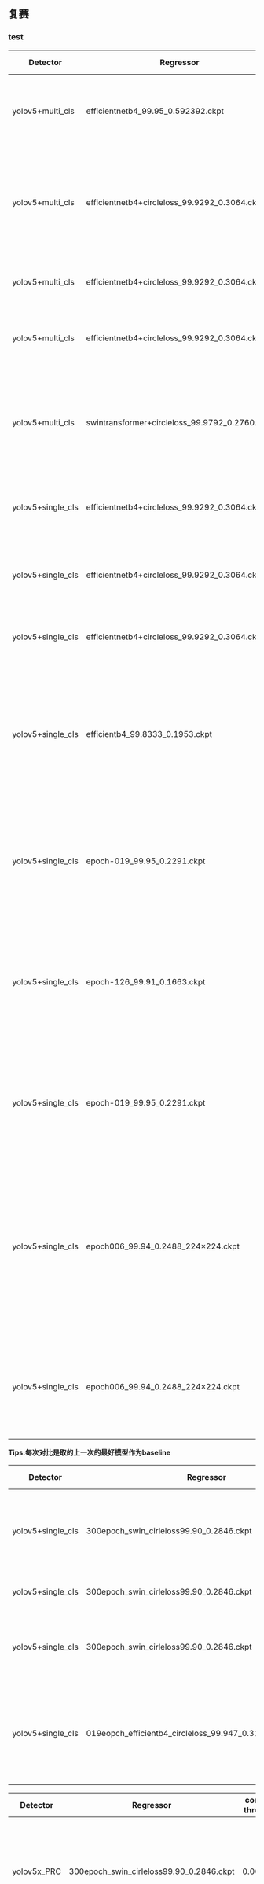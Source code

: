 ## 复赛

### test
| Detector          | Regressor                                      | conf thres | iou thres | score thre | input size | concat | feature dim | result   | notes                                                                                                                                       | analysis                                                                                                                                                                                  |
|-------------------|------------------------------------------------|------------|-----------|------------|------------|--------|-------------|----------|---------------------------------------------------------------------------------------------------------------------------------------------|-------------------------------------------------------------------------------------------------------------------------------------------------------------------------------------------|
| yolov5+multi_cls  | efficientnetb4_99.95_0.592392.ckpt             | 0.3        | 0.4       | 0.0        | 112        | True   | 256         | 0.810533 | 直接用初赛模型验证                                                                                                                          | 指标下降明显，可能是复赛数据集多了一些类导致度量效果差，也有可能是检测器效果也变差了                                                                                                      |
| yolov5+multi_cls  | efficientnetb4+circleloss_99.9292_0.3064.ckpt  | 0.3        | 0.4       | 0.3064     | 112        | True   | 256         | 0.829139(+1.86) | 考虑到可能是之前模型没有设置阈值, 由于之前训练模型的时候度量模型最佳阈值的选取有些问题，所以使用新模型＋最佳阈值测试                        | 新模型效果较好                                                                                                                                                                            |
| yolov5+multi_cls  | efficientnetb4+circleloss_99.9292_0.3064.ckpt  | 0.3        | 0.4       | 0.0        | 112        | True   | 256         | 0.829139(+0) | 考虑到可能最佳阈值去掉了一些预测正确的                                                                                                      | 说明模型预测score比较高，在0~0.3之间没有预测                                                                                                                                              |
| yolov5+multi_cls  | efficientnetb4+circleloss_99.9292_0.3064.ckpt  | 0.001      | 0.4       | 0.0        | 112        | True   | 256         | 0.836435(+0.73) | 考虑到对于新的数据，检测器有漏检, 将检测器阈值调低，提高召回率                                                                              | 指标上升，确实模型有漏检                                                                                                                                                                  |
| yolov5+multi_cls  | swintransformer+circleloss_99.9792_0.2760.ckpt | 0.001      | 0.4       | 0.2760        | 112        | True   | 256         | 0.754821(-8.16) | 尝试新的swin transformer模型                                                                                                                | 指标下降, 虽然swin transofmer在test上准确率较高，可能是transformer的建模能力对数据过拟合了，对于复赛数据集中潜在的未知数据识别能力差                                                                                                                                                                                  |
| yolov5+single_cls | efficientnetb4+circleloss_99.9292_0.3064.ckpt  | 0.001      | 0.4       | 0.0        | 112        | True   | 256         | 0.848588(+1.21) | 考虑到检测器漏检可能有一定程度是由于之前的模型为多类训练的                                                                                  | 指标上升，单类模型更好                                                                                                                                                                    |
| yolov5+single_cls | efficientnetb4+circleloss_99.9292_0.3064.ckpt  | 0.001      | 0.4       | 0.5        | 112        | True   | 256         | 0.842674(-0.59) | 验证是否度量不同商品的score值(相似度)很高，有误识别，所以提高score阈值为0.5                                                                 | 指标下降，说明这样反而去掉了一些正确的预测                                                                                                                                                |
| yolov5+single_cls | efficientnetb4+circleloss_99.9292_0.3064.ckpt  | 0.001      | 0.65      | 0.0        | 112        | True   | 256         | 0.848142(-0.04) | 为得到更多的预测框, 提高iou阈值，nms去掉更少的框                                                                                            | 指标下降，说明多的框反而是质量不好的                                                                                                                                                      |
| yolov5+single_cls | efficientb4_99.8333_0.1953.ckpt                | 0.001      | 0.4       | 0.0        | 112        | True   | 512         | 0.782949(-6.56) | 新模型，采用了更多的数据增强，特征维度增加到512, 去掉concat                                                                                 | 本意为去掉concat，inference时也错误的设置concat=True，但训练时错误的设置concat=True，所以影响了最佳模型的选取, 所以指标下降, 但是感觉应该每不会下降这么多                                                               |
| yolov5+single_cls | epoch-019_99.95_0.2291.ckpt                    | 0.001      | 0.4       | 0.0        | 112        | True   | 512         | 0.856337(+0.77) | 新模型，采用了更多的数据增强，特征维度增加到512, 去掉concat                                                                                 | 本意为去掉concat，inference时也错误的设置concat=True，训练时设置concat=False正确，所以最佳模型选取ok, 指标上升                                                                            |
| yolov5+single_cls | epoch-126_99.91_0.1663.ckpt                    | 0.001      | 0.4       | 0.0        | 112        | True   | 512         | 0.845064(-1.12) | 该模型为与上一条作对比，因为从测试精度来看，新模型收敛较快，之前的模型都在几十轮甚至100轮以上达到最佳精度, 验证新模型的test精度是否有代表性 | 本意为去掉concat，inference时也错误的设置concat=True，训练时设置concat=False正确，指标下降, 说明test精度还是有代表性                                                                      |
| yolov5+single_cls | epoch-019_99.95_0.2291.ckpt                    | 0.001      | 0.4       | 0.0        | 112        | False  | 512         | 0.854652(-0.168) | 由于上面inference时错误把concat=True，这里为验证112的新模型                                                                                 | 指标下降, 比concat=True时指标差一些，说明在正确选取模型之后(训练时concat=False)，inference时concat=True可能会提高精度                                     |
| yolov5+single_cls | epoch006_99.94_0.2488_224×224.ckpt             | 0.001      | 0.4       | 0.0        | 112        | True   | 512         | 0.733208(-12.3) | input-size设置为224, 训练时concat=False, 验证提高input-size的影响                                                                           | 本意为去掉concat，inference时也错误的设置concat=True，训练时设置concat=False正确，加上上面验证test精度有一定代表性，所以最佳模型选取ok, 指标下降，是由于inference时错误的把input-size=112 |
| yolov5+single_cls | epoch006_99.94_0.2488_224×224.ckpt             | 0.001      | 0.4       | 0.0        | 224        | False  | 512         | 0.873728(+1.74) | input-size设置为224, 训练时concat=False, 验证提高input-size的影响                                                                           | inference时concat=True，input-size=224, 指标上升明显，比input-size=112+concat推理高1.74，说明增大输入分辨率有一定效果                                                                                                        |

**Tips:每次对比是取的上一次的最好模型作为baseline**


| Detector          | Regressor                                                  | conf thres | iou thres | score thre | input size | concat | feature dim | result           | notes                                                                                 | analysis                                                    |
|-------------------|------------------------------------------------------------|------------|-----------|------------|------------|--------|-------------|------------------|---------------------------------------------------------------------------------------|-------------------------------------------------------------|
| yolov5+single_cls | 300epoch_swin_cirleloss99.90_0.2846.ckpt                   | 0.001      | 0.4       | 0.0        | 224        | True   | 512         | 0.893133(+1.94)  | 训练swin+224, 调整训练策略，降低学习率，使用余弦退火                                  | 训练时和inference时concat都为True, swin模型确实效果更好一些 |
| yolov5+single_cls | 300epoch_swin_cirleloss99.90_0.2846.ckpt                   | 0.001      | 0.4       | 0.2846     | 224        | True   | 512         | 0.893133(+0)     | 验证阈值                                                                              | 结果还是和之前一样，不变                                    |
| yolov5+single_cls | 300epoch_swin_cirleloss99.90_0.2846.ckpt                   | 0.001      | 0.4       | 0.0        | 224        | False  | 512         | 0.891848(-0.128) | 验证concat对swin的影响                                                                | 结果和之前eff+224一样，concat有提升                         |
| yolov5+single_cls | 019eopch_efficientb4_circleloss_99.947_0.3195_384×384.ckpt | 0.001      | 0.4       | 0.0        | 224        | True   | 512         | 0.866985(-2.61)  | input-size=384，efficientnet-b4 + concat效果并不好, 训练时和inference时concat都为True | 可能是concat对eff不友好(之前结果也表示)，或者是384效果不好  |



| Detector    | Regressor                                | conf thres | iou thres | score thre | input size | concat | feature dim | result            | notes                               | analysis                                                                                                        |
|-------------|------------------------------------------|------------|-----------|------------|------------|--------|-------------|-------------------|-------------------------------------|-----------------------------------------------------------------------------------------------------------------|
| yolov5x_PRC | 300epoch_swin_cirleloss99.90_0.2846.ckpt | 0.001      | 0.4       | 0.0        | 224        | True   | 512         | 0.893283(+0.143)  | 随机选取3000RPC的数据加入训练检测器 | 指标有一点上升，表示有正向作用，感觉提升不大，可能检测器已经差不多瓶颈了                                        |
| yolov5x_PRC | swin_large_028epoch_99.97_0.3506.ckpt    | 0.001      | 0.4       | 0.0        | 224        | True   | 512         | 0.916003(+2.272)  | 训练swin-large, 224, concat=True    | 指标明显提升，较大的模型确实有比较好的效果，也表明精度很大可能差在度量器上                                      |
| yolov5x_PRC | swin_large_028epoch_99.97_0.3506.ckpt    | 0.001      | 0.4       | 0.3506     | 224        | True   | 512         | 0.916003(+0.0)    | 对比阈值                            | 还是和之前的实验一样，得分不变                                                                                  |
| yolov5x_PRC | swin_large_028epoch_99.97_0.3506.ckpt    | 0.001      | 0.4       | 0.4506     | 224        | True   | 512         | 0.915952(-0.0051) | 对比阈值                            | 得分少量减少，说明测试集大概率没有其他类别，因为0和0.35的指标一样，而再提高阈值少量降低，说明提高阈值导致漏检了 |  |


| Detector    | Regressor                             | conf thres | iou thres | score thre | input size | concat | feature dim | result   | notes                                                  | analysis                    |
|-------------|---------------------------------------|------------|-----------|------------|------------|--------|-------------|----------|--------------------------------------------------------|-----------------------------|
| yolov5x_PRC | swin_large_028epoch_99.97_0.3506.ckpt | 0.1        | 0.4       | 0.0        | 224        | True   | 512         | 0.915654 | 对比检测器阈值                                         | 结果显示阈值设置为0.001最佳 |
| yolov5x_PRC | swin_large_epoch93_99.9733.ckpt       | 0.001      | 0.4       | 0.0        | 224        | True   | 512         | 0.914813 | 对比在测试集上精度更高的模型                           | 指标略微下降                |
| yolov5x_PRC | swin_small_cgd_epoch118_99.92.ckpt    | 0.001      | 0.4       | 0.0        | 224        | True   | 512         | 0.894241 | 更换了训练策略，学习率的small模型，对比之前的small模型, 本意为使用cgd，但是未开启 | 指标略微上升                |


| Detector    | Regressor                              | conf thres | iou thres | score thre | input size | concat | feature dim | result   | notes                                                                      | analysis                                                                            |
|-------------|----------------------------------------|------------|-----------|------------|------------|--------|-------------|----------|----------------------------------------------------------------------------|-------------------------------------------------------------------------------------|
| yolov5x_PRC | swin_large_cdg_epoch034_99.9967.ckpt   | 0.001      | 0.4       | 0.0        | 224        | True   | 512         | 0.915495 | swin large+cgd                                                             | 指标下降                                                                            |
| yolov5x_PRC | swin_small_cgd_epoch040._9.9633.ckpt   | 0.001      | 0.4       | 0.0        | 224        | True   | 512         | 0.89661  | swin small+cgd                                                             | 比不加cgd的small模型指标有上升                                                      |
| yolov5x_PRC | siwn_large_cgd_epoch049_99.99.ckpt     | 0.001      | 0.4       | 0.0        | 224        | True   | 512         | 0.916085 | swin large+cgd更换一个epoch的模型                                          | 指标微微提升                                                                        |
| yolov5x_PRC | swin_large_384_cgd_epoch038_99.92.ckpt | 0.001      | 0.4       | 0.0        | 384        | False  | 512         | 0.818517 | swin large+cgd + 384, 由于384会超时，所以去掉concat再增加batchsize才出结果 | 指标明显下降，可以放弃384了，之前eff+384也有精度下降                                |
| yolov5x_PRC | siwn_large_cgd_epoch049_99.99.ckpt     | 0.001      | 0.4       | 0.0        | 224        | True   | 512         | 0.915879 | 对图片进行上下翻转，左右翻转，上下左右翻转再拼接为2048维度的预测           | 指标微微下降，说明一味的 进行翻转再concat也不一定会提高指标，之后可以试一下使用均值 |



| Detector    | Regressor                          | conf thres | iou thres | score thre | input size | concat | feature dim | result   | notes                                                                                | analysis     |
|-------------|------------------------------------|------------|-----------|------------|------------|--------|-------------|----------|--------------------------------------------------------------------------------------|--------------|
| yolov5x_PRC | siwn_large_cgd_epoch049_99.99.ckpt | 0.001      | 0.4+wbf   | 0.0        | 224        | True   | 512         | 0.911388 | 尝试在检测器中使用WBF                                                                | 指标下降     |
| yolov5x_PRC | siwn_large_cgd_epoch049_99.99.ckpt | 0.001      | 0.4       | 0.0        | 224        | mean   | 512         | 0.915829 | 特征融合方式不使用concat而是求均值                                                   | 指标微微下降 |
| yolov5x_PRC | siwn_large_cgd_epoch049_99.99.ckpt | 0.001      | 0.5       | 0.0        | 224        | True   | 512         | 0.916196 | 尝试不同的iou阈值                                                                    | 指标微微上升 |
| yolov5x_PRC | siwn_large_cgd_epoch049_99.99.ckpt | 0.001      | 0.5+0.85  | 0.0        | 224        | True   | 512         | 0.915685 | 发现预测框中有重复的nms为去掉的框，所以添加了一个阈值为0.85的nms(交集/较小的box面积) | 指标微微下降 |
| yolov5x_PRC | siwn_large_cgd_epoch049_99.99.ckpt | 0.01       | 0.5       | 0.0        | 224        | True   | 512         | 0.916008 | 尝试不同的conf阈值                                                                   | 指标微微下降 |
**notes** :目前最好的配置是0.001+0.5+0.0+concat;


| Detector    | Regressor                          | conf thres | iou thres | score thre | input size | concat | feature dim | result   | notes                                        | analysis                                        |
|-------------|------------------------------------|------------|-----------|------------|------------|--------|-------------|----------|----------------------------------------------|-------------------------------------------------|
| yolov5x_PRC | swin_large_cdg_epoch055_91.55.ckpt | 0.001      | 0.4       | 0.0        | 224        | True   | 512         | 0.909909 | 清理数据集，将一些重复的或者是类似的数据删除 | 指标下降,  可能是由于删除了数据集，所以指标下降 |
| yolov5x_PRC | 078.ckpt                           | 0.001      | 0.4       | 0.0        | 224        | True   | 512         | 0.907079 | epoch78的模型，对比上一条                    | 指标下降,  指标下降                             |



| Detector    | Regressor                                | conf thres | iou thres | score thre | input size | concat | feature dim | result   | notes                                                                          | analysis                                                                                       |
|-------------|------------------------------------------|------------|-----------|------------|------------|--------|-------------|----------|--------------------------------------------------------------------------------|------------------------------------------------------------------------------------------------|
| yolov5x_PRC | swin_large_cgd_epoch040_311.ckpt         | 0.001      | 0.4       | 0.0        | 224        | True   | 512         | 0.901047 | 清理数据集，将类似的数据融合而不是删除，且清洗一些噪声数据，再加入了5w旷世数据 | 指标下降                                                                                       |
| yolov5x_PRC | swin_large_cdg_epoch053_0.98745_311.ckpt | 0.001      | 0.4       | 0.0        | 224        | True   | 512         | 0.90879  | 对比上一条，epoch为53                                                          | 指标相比于上一条上升                                                                           |
| yolov5x_PRC | swin_large_cgd_epoch061_0.98625_311.ckpt | 0.001      | 0.4       | 0.0        | 224        | True   | 512         | 0.910707 | 对比上一条，epoch为61                                                          | 指标相比于上一条上升，在测试集上上一条更高，但是损失这一条更低，推测可能通过loss选取模型更靠谱 |
| yolov5x_PRC | 085_311.ckpt                             | 0.001      | 0.4       | 0.0        | 224        | True   | 512         | 0.914581 | 对比上一条，epoch为85                                                          | 指标相比于上一条上升，在测试集上上一条更高，但是损失这一条更低，推测可能通过loss选取模型更靠谱 |
| yolov5x_PRC | 087_311.ckpt                             | 0.001      | 0.4       | 0.0        | 224        | True   | 512         | 0.914483 | 对比上一条，epoch为87                                                          | 指标相比于上一条下降                                                                           |
| yolov5x_PRC | swin_large_cdg_epoch122_98.92_311.ckpt   | 0.001      | 0.4       | 0.0        | 224        | True   | 512         | 0.915024 | 对比上一条，epoch为122                                                         | 指标相比于上一条上升，在测试集上上一条更高，但是损失这一条更低，推测可能通过loss选取模型更靠谱 |
| yolov5x_PRC | swin_large_epoch133_98.75_311.ckpt       | 0.001      | 0.4       | 0.0        | 224        | True   | 512         | 0.915465 | 对比上一条，epoch为133                                                         | 指标相比于上一条上升，在测试集上上一条更高，但是损失这一条更低，推测可能通过loss选取模型更靠谱 |
| yolov5x_PRC | 150_311.ckpt                             | 0.001      | 0.4       | 0.0        | 224        | True   | 512         | 0.915279 | 对比上一条，epoch为150                                                         | 指标相比于上一条下降                                                                           |

| Detector    | Regressor         | conf thres | iou thres | score thre | input size | concat | feature dim | result   | notes                                                 | analysis                                   |
|-------------|-------------------|------------|-----------|------------|------------|--------|-------------|----------|-------------------------------------------------------|--------------------------------------------|
| yolov5x_PRC | 069_111_1024.ckpt | 0.001      | 0.4       | 0.0        | 224        | True   | 1024        | 0.915097 | 尝试增加feature维度，与之前模型不同，这个模型收敛很慢 | 指标下降，等再训练一段时间收敛了在测试一下 |


## 模型融合
| Detector    | Regressor                                                                                                     | conf thres | iou thres | score thre | input size | concat | feature dim | result   | notes                                                                                                                                                  | analysis                                       |
|-------------|---------------------------------------------------------------------------------------------------------------|------------|-----------|------------|------------|--------|-------------|----------|--------------------------------------------------------------------------------------------------------------------------------------------------------|------------------------------------------------|
| yolov5x_PRC | siwn_large_cgd_epoch049_99.99.ckpt+swin_large_028epoch_99.97_0.3506.ckpt                                      | 0.001      | 0.4       | 0.0        | 224        | True   | 512         | 0.916344 | 尝试模型融合，目前精度最好的两个模型的预测features取均值                                                                                               | 指标稍稍上升                                   |
| yolov5x_PRC | siwn_large_cgd_epoch049_99.99.ckpt+swin_large_028epoch_99.97_0.3506.ckpt                                      | 0.001      | 0.4       | 0.0        | 224        | True   | 512         | 0.916676 | 尝试模型融合，目前精度最好的两个模型的预测中取相似度更高的一个作为预测                                                                                 | 指标稍稍上升                                   |
| yolov5x_PRC | siwn_large_cgd_epoch049_99.99.ckpt+swin_large_028epoch_99.97_0.3506.ckpt+swin_small_cgd_epoch040._9.9633.ckpt | 0.001      | 0.4       | 0.0        | 224        | True   | 512         | 0.919159 | 尝试模型融合，目前精度最好的两个large模型和一个small模型, 进行投票，如果票数一样则选取相似度最高的，否则选择票数最多的                                 | 指标稍稍上升，目前最高                         |
| yolov5x_PRC | siwn_large_cgd_epoch049_99.99.ckpt+swin_large_028epoch_99.97_0.3506.ckpt+swin_small_cgd_epoch040._9.9633.ckpt | 0.001      | 0.4       | 0.0        | 224        | True   | 512         | 0.918895 | 尝试模型融合，目前精度最好的两个large模型和一个small模型, 进行投票，如果票数一样则选取精度最高模型的预测，否则选择票数最多的                           | 该策略比上一条策略低一些                       |
| yolov5x_PRC | siwn_large_cgd_epoch049_99.99.ckpt+epoch006_99.94_0.2488_224×224.ckpt+swin_small_cgd_epoch040._9.9633.ckpt    | 0.001      | 0.4       | 0.0        | 224        | True   | 512         | 0.915433 | 尝试模型融合，目前精度最好的一个large模型和一个small模型,eff模型 进行投票，如果票数一样则选取相似度最高的，否则选择票数最多的                          | 该策略比之前的策略低,应该是eff效果模型效果较差 |
| yolov5x_PRC | siwn_large_cgd_epoch049_99.99.ckpt+swin_large_epoch133_98.75_311.ckpt+swin_small_cgd_epoch040._9.9633.ckpt    | 0.001      | 0.4       | 0.0        | 224        | True   | 512         | 0.917459 | 尝试模型融合，目前精度最好的一个large模型和一个small模型,和增加了旷世数据集训练的large模型进行投票，如果票数一样则选取相似度最高的，否则选择票数最多的 | 该策略比之前的策略低,应该是eff效果模型效果较差 |





## 初赛
yolov5s+model1, detect_conf=0.3, iou=0.4, regress_score=0.43: 0.58514;

yolov5s+model1, detect_conf=0.3, iou=0.4, regress_score=0: 0.588509;

yolov5s+model1, detect_conf=0.1, iou=0.6, regress_score=0:0.588442 ;


yolov5s+model2, detect_conf=0.3, iou=0.4, regress_score=0.62: 0.879246

yolov5s+model2, detect_conf=0.3, iou=0.4, regress_score=0: 0.881367

yolov5l+model2, detect_conf=0.3, iou=0.4, regress_score=0:0.889525 

yolov5x+model2, detect_conf=0.3, iou=0.4, regress_score=0:0.896242

yolov5x+model2, detect_conf=0.001, iou=0.6, regress_score=0:0.896091


通过可视化预测发现，由于yolov5是按照多类别训练的，所以会有nms没去掉的重合度很高的框，所以这里将nms设置为agnosic；

yolov5x+model2, detect_conf=0.3, iou=0.4,agnosic, regress_score=0:0.898882

yolov5x+model2, detect_conf=0.3, iou=0.6,agnosic, regress_score=0:0.898572

yolov5x+resnet50, detect_conf=0.3, iou=0.4,agnosic, regress_score=0:0.907966

a_prediction_regressthres_conf_iou

a_prediction_0_0.3_0.4_x_agnostic_resnet152d.json: 0.906644

a_prediction_0.44672_0.3_0.4_x_agnostic_resnet152d.json: 0.906116

a_prediction_0_0.3_0.4_x_agnostic_efficientnet3.json:0.930652

a_prediction_0.592392_0.3_0.4_x_agnostic_efficientnet3.json: 0.927049

a_prediction_0_0.3_0.4_x_agnostic_efficientnet2.json: 0.92878

a_prediction_0.475603_0.3_0.4_x_agnostic_efficientnet2.json：0.927674


**复审**：0.931225


